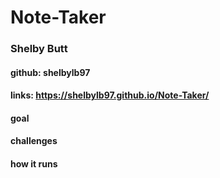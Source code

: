 # Note-Taker
### Shelby Butt
#### github: shelbylb97
#### links: https://shelbylb97.github.io/Note-Taker/


#### goal

#### challenges

#### how it runs
